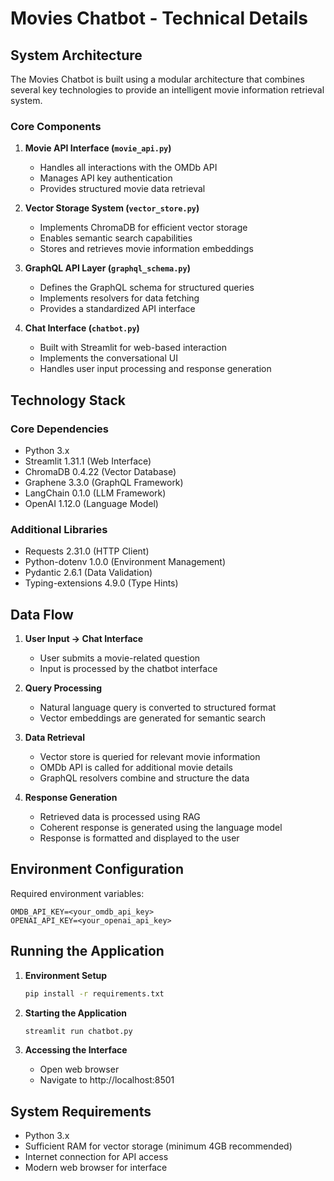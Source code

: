 # Movies Chatbot - Technical Details

## System Architecture

The Movies Chatbot is built using a modular architecture that combines several key technologies to provide an intelligent movie information retrieval system.

### Core Components

1. **Movie API Interface (`movie_api.py`)**
   - Handles all interactions with the OMDb API
   - Manages API key authentication
   - Provides structured movie data retrieval

2. **Vector Storage System (`vector_store.py`)**
   - Implements ChromaDB for efficient vector storage
   - Enables semantic search capabilities
   - Stores and retrieves movie information embeddings

3. **GraphQL API Layer (`graphql_schema.py`)**
   - Defines the GraphQL schema for structured queries
   - Implements resolvers for data fetching
   - Provides a standardized API interface

4. **Chat Interface (`chatbot.py`)**
   - Built with Streamlit for web-based interaction
   - Implements the conversational UI
   - Handles user input processing and response generation

## Technology Stack

### Core Dependencies
- Python 3.x
- Streamlit 1.31.1 (Web Interface)
- ChromaDB 0.4.22 (Vector Database)
- Graphene 3.3.0 (GraphQL Framework)
- LangChain 0.1.0 (LLM Framework)
- OpenAI 1.12.0 (Language Model)

### Additional Libraries
- Requests 2.31.0 (HTTP Client)
- Python-dotenv 1.0.0 (Environment Management)
- Pydantic 2.6.1 (Data Validation)
- Typing-extensions 4.9.0 (Type Hints)

## Data Flow

1. **User Input → Chat Interface**
   - User submits a movie-related question
   - Input is processed by the chatbot interface

2. **Query Processing**
   - Natural language query is converted to structured format
   - Vector embeddings are generated for semantic search

3. **Data Retrieval**
   - Vector store is queried for relevant movie information
   - OMDb API is called for additional movie details
   - GraphQL resolvers combine and structure the data

4. **Response Generation**
   - Retrieved data is processed using RAG
   - Coherent response is generated using the language model
   - Response is formatted and displayed to the user

## Environment Configuration

Required environment variables:
```
OMDB_API_KEY=<your_omdb_api_key>
OPENAI_API_KEY=<your_openai_api_key>
```

## Running the Application

1. **Environment Setup**
   ```bash
   pip install -r requirements.txt
   ```

2. **Starting the Application**
   ```bash
   streamlit run chatbot.py
   ```

3. **Accessing the Interface**
   - Open web browser
   - Navigate to http://localhost:8501

## System Requirements

- Python 3.x
- Sufficient RAM for vector storage (minimum 4GB recommended)
- Internet connection for API access
- Modern web browser for interface
